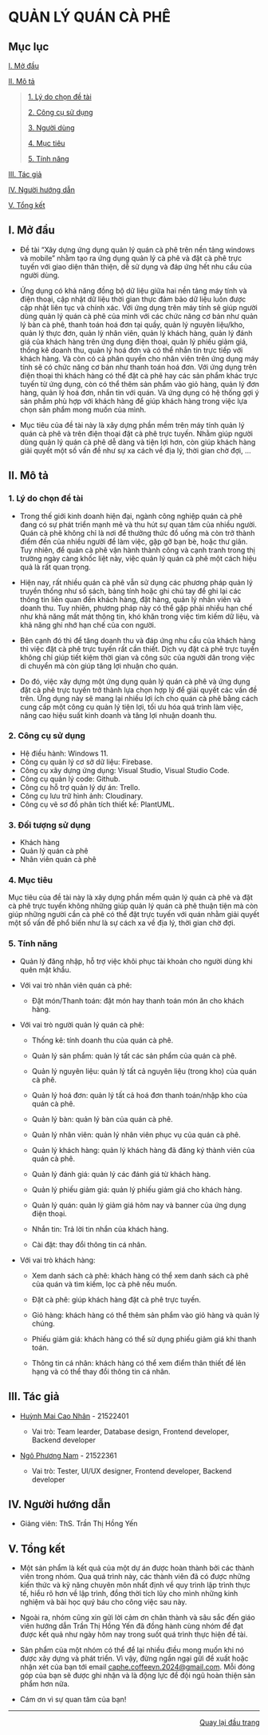 <div id="Top"></div>

# QUẢN LÝ QUÁN CÀ PHÊ

## Mục lục

 [I. Mở đầu](#Modau)

 [II. Mô tả](#Mota)

> [1. Lý do chọn đề tài](#Lydochondetai)
>
> [2. Công cụ sử dụng](#Congcusudung)
>
> [3. Người dùng](#Doituongsudung)
>
> [4. Mục tiêu](#Muctieu)
>
> [5. Tính năng](#Tinhnang)

[III. Tác giả](#Tacgia)

[IV. Người hướng dẫn](#Nguoihuongdan)

[V. Tổng kết](#Tongket)


<!-- MỞ ĐẦU -->
<div id="Modau"></div>

## I. Mở đầu
* Đề tài “Xây dựng ứng dụng quản lý quán cà phê trên nền tảng windows và mobile” nhằm tạo ra ứng dụng quản lý cà phê và đặt cà phê trực tuyến với giao diện thân thiện, dễ sử dụng và đáp ứng hết nhu cầu của người dùng.

* Ứng dụng có khả năng đồng bộ dữ liệu giữa hai nền tảng máy tính và điện thoại, cập nhật dữ liệu thời gian thực đảm bảo dữ liệu luôn được cập nhật liên tục và chính xác. Với ứng dụng trên máy tính sẽ giúp người dùng quản lý quán cà phê của mình với các chức năng cơ bản như quản lý bàn cà phê, thanh toán hoá đơn tại quầy, quản lý nguyên liệu/kho, quản lý thực đơn, quản lý nhân viên, quản lý khách hàng, quản lý đánh giá của khách hàng trên ứng dụng điện thoại, quản lý phiếu giảm giá, thống kê doanh thu, quản lý hoá đơn và có thể nhắn tin trực tiếp với khách hàng. Và còn có cả phân quyền cho nhân viên trên ứng dụng máy tính sẽ có chức năng cơ bản như thanh toán hoá đơn. Với ứng dụng trên điện thoại thì khách hàng có thể đặt cà phê hay các sản phẩm khác trực tuyến từ ứng dụng, còn có thể thêm sản phẩm vào giỏ hàng, quản lý đơn hàng, quản lý hoá đơn, nhắn tin với quán. Và ứng dụng có hệ thống gợi ý sản phẩm phù hợp với khách hàng để giúp khách hàng trong việc lựa chọn sản phẩm mong muốn của mình.

* Mục tiêu của đề tài này là xây dựng phần mềm trên máy tính quản lý quán cà phê và trên điện thoại đặt cà phê trực tuyến. Nhằm giúp người dùng quản lý quán cà phê dễ dàng và tiện lợi hơn, còn giúp khách hàng giải quyết một số vấn đề như sự xa cách về địa lý, thời gian chờ đợi, …

<!-- MÔ TẢ -->
<div id="Mota"></div>

## II. Mô tả

<!-- Lý do chọn đề tài -->
<div id="Lydochondetai"></div>

### 1. Lý do chọn đề tài
* Trong thế giới kinh doanh hiện đại, ngành công nghiệp quán cà phê đang có sự phát triển mạnh mẽ và thu hút sự quan tâm của nhiều người. Quán cà phê không chỉ là nơi để thưởng thức đồ uống mà còn trở thành điểm đến của nhiều người để làm việc, gặp gỡ bạn bè, hoặc thư giãn. Tuy nhiên, để quán cà phê vận hành thành công và cạnh tranh trong thị trường ngày càng khốc liệt này, việc quản lý quán cà phê một cách hiệu quả là rất quan trọng.

* Hiện nay, rất nhiều quán cà phê vẫn sử dụng các phương pháp quản lý truyền thống như sổ sách, bảng tính hoặc ghi chú tay để ghi lại các thông tin liên quan đến khách hàng, đặt hàng, quản lý nhân viên và doanh thu. Tuy nhiên, phương pháp này có thể gặp phải nhiều hạn chế như khả năng mất mát thông tin, khó khăn trong việc tìm kiếm dữ liệu, và khả năng ghi nhớ hạn chế của con người.

* Bên cạnh đó thì để tăng doanh thu và đáp ứng nhu cầu của khách hàng thì việc đặt cà phê trực tuyến rất cần thiết. Dịch vụ đặt cà phê trực tuyến không chỉ giúp tiết kiệm thời gian và công sức của người dân trong việc di chuyển mà còn giúp tăng lợi nhuận cho quán.

* Do đó, việc xây dựng một ứng dụng quản lý quán cà phê và ứng dụng đặt cà phê trực tuyến trở thành lựa chọn hợp lý để giải quyết các vấn đề trên. Ứng dụng này sẽ mang lại nhiều lợi ích cho quán cà phê bằng cách cung cấp một công cụ quản lý tiện lợi, tối ưu hóa quá trình làm việc, nâng cao hiệu suất kinh doanh và tăng lợi nhuận doanh thu.

<div id="Congcusudung"></div>

### 2. Công cụ sử dụng
* Hệ điều hành: Windows 11.
* Công cụ quản lý cơ sở dữ liệu: Firebase.
* Công cụ xây dựng ứng dụng: Visual Studio, Visual Studio Code.
* Công cụ quản lý code: Github.
* Công cụ hỗ trợ quản lý dự án: Trello.
* Công cụ lưu trữ hình ảnh: Cloudinary.
* Công cụ vẽ sơ đồ phân tích thiết kế: PlantUML.

<div id="Doituongsudung"></div>

### 3. Đối tượng sử dụng
* Khách hàng
* Quản lý quán cà phê
* Nhân viên quán cà phê

<div id="Muctieu"></div>

### 4. Mục tiêu
Mục tiêu của đề tài này là xây dựng phần mềm quản lý quán cà phê và đặt cà phê trực tuyến không những giúp quản lý quán cà phê thuận tiện mà còn giúp những người cần cà phê có thể đặt trực tuyến với quán nhằm giải quyết một số vấn đề phổ biến như là sự cách xa về địa lý, thời gian chờ đợi.

<div id="Tinhnang"></div>

### 5. Tính năng
* Quản lý đăng nhập, hỗ trợ việc khôi phục tài khoản cho người dùng khi quên mật khẩu.

* Với vai trò nhân viên quán cà phê:
    * Đặt món/Thanh toán: đặt món hay thanh toán món ăn cho khách hàng.

* Với vai trò người quản lý quán cà phê:
    * Thống kê: tính doanh thu của quán cà phê.​

    * Quản lý sản phẩm: quản lý tất các sản phẩm của quán cà phê.​

    * Quản lý nguyên liệu: quản lý tất cả nguyên liệu (trong kho) của quán cà phê.​

    * Quản lý hoá đơn: quản lý tất cả hoá đơn thanh toán/nhập kho của quán cà phê.​

    * Quản lý bàn: quản lý bàn của quán cà phê.

    * Quản lý nhân viên: quản lý nhân viên phục vụ của quán cà phê.

    * Quản lý khách hàng: quản lý khách hàng đã đăng ký thành viên của quán cà phê.

    * Quản lý đánh giá: quản lý các đánh giá từ khách hàng.

    * Quản lý phiếu giảm giá: quản lý phiếu giảm giá cho khách hàng.

    * Quản lý quán: quản lý giảm giá hôm nay và banner của ứng dụng điện thoại.

    * Nhắn tin: Trả lời tin nhắn của khách hàng.

    * Cài đặt: thay đổi thông tin cá nhân.

* Với vai trò khách hàng:
    * Xem danh sách cà phê: khách hàng có thể xem danh sách cà phê của quán và tìm kiếm, lọc cà phê nếu muốn. 

    * Đặt cà phê: giúp khách hàng đặt cà phê trực tuyến.
    
    * Giỏ hàng: khách hàng có thể thêm sản phẩm vào giỏ hàng và quản lý chúng.

    * Phiếu giảm giá: khách hàng có thể sử dụng phiếu giảm giá khi thanh toán.

    * Thông tin cá nhân: khách hàng có thể xem điểm thân thiết để lên hạng và có thể thay đổi thông tin cá nhân.
    
<!-- TÁC GIẢ -->
<div id="Tacgia"></div>

## III. Tác giả

* [Huỳnh Mai Cao Nhân](https://github.com/huynhanx03) - 21522401
    * Vai trò: Team learder, Database design, Frontend developer, Backend developer

* [Ngô Phương Nam](https://github.com/dunoiww) - 21522361
    * Vai trò: Tester, UI/UX designer, Frontend developer, Backend developer

<!-- NGƯỜI HƯỚNG DẪN -->
<div id="Nguoihuongdan"></div>

## IV. Người hướng dẫn
* Giảng viên: ThS. Trần Thị Hồng Yến

<!-- TỔNG KẾT -->
<div id="Tongket"></div>

## V. Tổng kết
* Một sản phẩm là kết quả của một dự án được hoàn thành bởi các thành viên trong nhóm. Qua quá trình này, các thành viên đã có được những kiến ​​thức và kỹ năng chuyên môn nhất định về quy trình lập trình thực tế, hiểu rõ hơn về lập trình, đồng thời tích lũy cho mình những kinh nghiệm và bài học quý báu cho công việc sau này.

* Ngoài ra, nhóm cũng xin gửi lời cảm ơn chân thành và sâu sắc đến giáo viên hướng dẫn Trần Thị Hồng Yến đã đồng hành cùng nhóm để đạt được kết quả như ngày hôm nay trong suốt quá trình thực hiện đề tài.

* Sản phẩm của một nhóm có thể để lại nhiều điều mong muốn khi nó được xây dựng và phát triển. Vì vậy, đừng ngần ngại gửi đề xuất hoặc nhận xét của bạn tới email caphe.coffeevn.2024@gmail.com. Mỗi đóng góp của bạn sẽ được ghi nhận và là động lực để đội ngũ hoàn thiện sản phẩm hơn nữa.

* Cám ơn vì sự quan tâm của bạn!

---

<p align="right"><a href="#Top">Quay lại đầu trang</a></p>
